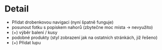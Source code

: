 # Detail

- Přidat drobenkovou navigaci (nyní špatně funguje)
- posunout fotku s popiskem nahorů (zbytečne moc místa -> nevyužito)
- (+) výběr balení / kusy
- podobné produkty (styl zobrazení jak na ostatních stránkách, již řešeno)
- (+) Přidat lupu
